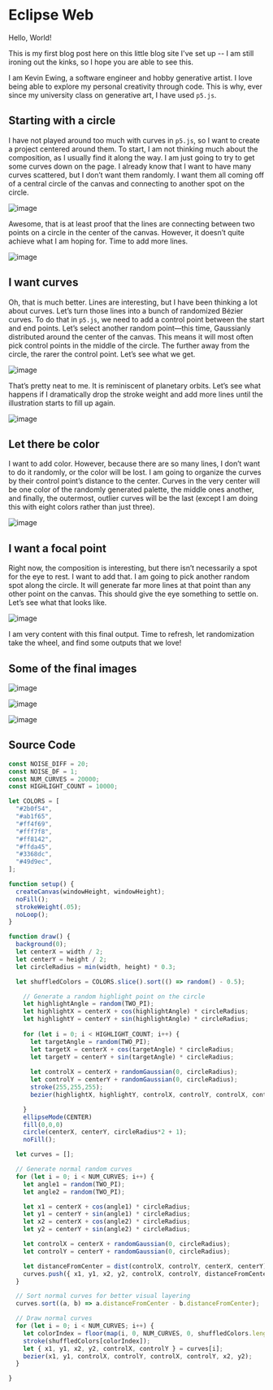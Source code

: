 # Eclipse Web

Hello, World!

This is my first blog post here on this little blog site I've set up -- I am still ironing out the kinks, so I hope you are able to see this.

I am Kevin Ewing, a software engineer and hobby generative artist. I love being able to explore my personal creativity through code. This is why, ever since my university class on generative art, I have used `p5.js`.

## Starting with a circle

I have not played around too much with curves in `p5.js`, so I want to create a project centered around them. To start, I am not thinking much about the composition, as I usually find it along the way. I am just going to try to get some curves down on the page. I already know that I want to have many curves scattered, but I don’t want them randomly. I want them all coming off of a central circle of the canvas and connecting to another spot on the circle.

![image](./resources/i1.jpg)

Awesome, that is at least proof that the lines are connecting between two points on a circle in the center of the canvas. However, it doesn’t quite achieve what I am hoping for. Time to add more lines.

![image](./resources/i2.jpg)

## I want curves

Oh, that is much better. Lines are interesting, but I have been thinking a lot about curves. Let’s turn those lines into a bunch of randomized Bézier curves. To do that in `p5.js`, we need to add a control point between the start and end points. Let’s select another random point—this time, Gaussianly distributed around the center of the canvas. This means it will most often pick control points in the middle of the circle. The further away from the circle, the rarer the control point. Let’s see what we get.

![image](./resources/i3.jpg)

That’s pretty neat to me. It is reminiscent of planetary orbits. Let’s see what happens if I dramatically drop the stroke weight and add more lines until the illustration starts to fill up again.

![image](./resources/i4.jpg)

## Let there be color

I want to add color. However, because there are so many lines, I don’t want to do it randomly, or the color will be lost. I am going to organize the curves by their control point’s distance to the center. Curves in the very center will be one color of the randomly generated palette, the middle ones another, and finally, the outermost, outlier curves will be the last (except I am doing this with eight colors rather than just three).

![image](./resources/i5.jpg)

## I want a focal point

Right now, the composition is interesting, but there isn’t necessarily a spot for the eye to rest. I want to add that. I am going to pick another random spot along the circle. It will generate far more lines at that point than any other point on the canvas. This should give the eye something to settle on. Let’s see what that looks like.

![image](./resources/i6.jpg)

I am very content with this final output. Time to refresh, let randomization take the wheel, and find some outputs that we love!

## Some of the final images

![image](./resources/f1.jpg)

![image](./resources/f2.jpg)

![image](./resources/f3.jpg)

## Source Code

```js
const NOISE_DIFF = 20;
const NOISE_DF = 1;
const NUM_CURVES = 20000;
const HIGHLIGHT_COUNT = 10000;

let COLORS = [
  "#2b0f54",
  "#ab1f65",
  "#ff4f69",
  "#fff7f8",
  "#ff8142",
  "#ffda45",
  "#3368dc",
  "#49d9ec",
];

function setup() {
  createCanvas(windowHeight, windowHeight);
  noFill();
  strokeWeight(.05);
  noLoop();
}

function draw() {
  background(0);
  let centerX = width / 2;
  let centerY = height / 2;
  let circleRadius = min(width, height) * 0.3;

  let shuffledColors = COLORS.slice().sort(() => random() - 0.5);

    // Generate a random highlight point on the circle
    let highlightAngle = random(TWO_PI);
    let highlightX = centerX + cos(highlightAngle) * circleRadius;
    let highlightY = centerY + sin(highlightAngle) * circleRadius;
  
    for (let i = 0; i < HIGHLIGHT_COUNT; i++) {
      let targetAngle = random(TWO_PI);
      let targetX = centerX + cos(targetAngle) * circleRadius;
      let targetY = centerY + sin(targetAngle) * circleRadius;
  
      let controlX = centerX + randomGaussian(0, circleRadius);
      let controlY = centerY + randomGaussian(0, circleRadius);
      stroke(255,255,255);
      bezier(highlightX, highlightY, controlX, controlY, controlX, controlY, targetX, targetY);

    }
    ellipseMode(CENTER)
    fill(0,0,0)
    circle(centerX, centerY, circleRadius*2 + 1);
    noFill();

  let curves = [];

  // Generate normal random curves
  for (let i = 0; i < NUM_CURVES; i++) {
    let angle1 = random(TWO_PI);
    let angle2 = random(TWO_PI);

    let x1 = centerX + cos(angle1) * circleRadius;
    let y1 = centerY + sin(angle1) * circleRadius;
    let x2 = centerX + cos(angle2) * circleRadius;
    let y2 = centerY + sin(angle2) * circleRadius;

    let controlX = centerX + randomGaussian(0, circleRadius);
    let controlY = centerY + randomGaussian(0, circleRadius);

    let distanceFromCenter = dist(controlX, controlY, centerX, centerY);
    curves.push({ x1, y1, x2, y2, controlX, controlY, distanceFromCenter });
  }

  // Sort normal curves for better visual layering
  curves.sort((a, b) => a.distanceFromCenter - b.distanceFromCenter);

  // Draw normal curves
  for (let i = 0; i < NUM_CURVES; i++) {
    let colorIndex = floor(map(i, 0, NUM_CURVES, 0, shuffledColors.length));
    stroke(shuffledColors[colorIndex]);
    let { x1, y1, x2, y2, controlX, controlY } = curves[i];
    bezier(x1, y1, controlX, controlY, controlX, controlY, x2, y2);
  }

}
```
